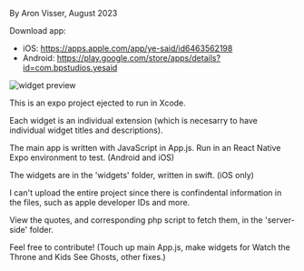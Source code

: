 By Aron Visser, August 2023

Download app:
- iOS: https://apps.apple.com/app/ye-said/id6463562198
- Android: https://play.google.com/store/apps/details?id=com.bpstudios.yesaid

![widget preview](https://preview.redd.it/lktmom7uuxlb1.jpg?width=2048&format=pjpg&auto=webp&s=e5753f7de467c7b761ff267a9b45bb3f268f01ee)

This is an expo project ejected to run in Xcode.

Each widget is an individual extension (which is necesarry to have individual widget titles and descriptions).

The main app is written with JavaScript in App.js. Run in an React Native Expo environment to test. (Android and iOS)

The widgets are in the 'widgets' folder, written in swift. (iOS only)

I can't upload the entire project since there is confindental information in the files, such as apple developer IDs and more.

View the quotes, and corresponding php script to fetch them, in the 'server-side' folder.

Feel free to contribute! (Touch up main App.js, make widgets for Watch the Throne and Kids See Ghosts, other fixes.)
